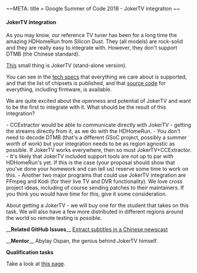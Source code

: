 \~\~META: title = Google Summer of Code 2018 - JokerTV integration \~\~

#### JokerTV integration

As you may know, our reference TV tuner has been for a long time the
amazing HDHomeRun from Silicon Dust. They (all models) are rock-solid
and they are really easy to integrate with. However, they don't support
DTMB (the Chinese standard).

[This](https://tv.jokersys.com/) small thing is JokerTV
(stand-alone version).

You can see in the [tech
specs](https://tv.jokersys.com/tech-specs/) that everything
we care about is supported, and that the list of chipsets is published,
and that [source code](https://tv.jokersys.com/downloads/)
for everything, including firmware, is available.

We are quite excited about the openness and potential of JokerTV and
want to be the first to integrate with it. What should be the result of
this integration?

\- CCExtractor would be able to communicate directly with JokerTV -
getting the streams directly from it, as we do with the HDHomeRun. -
You don't need to decode DTMB (that's a different GSoC project,
possibly a summer worth of work) but your integration needs to be as
region agnostic as possible. If JokerTV works everywhere, then so must
JokerTV+CCExtractor. - It's likely that JokerTV included support
tools are not up to par with HDHomeRun's yet. If this is the case (your
proposal should show that you've done your homework and can tell us)
reserve some time to work on this. - Another two major programs that
could use JokerTV integration are FFmpeg and Kodi (for their live TV and
DVR functionality). We love cross project ideas, including of course
sending patches to their maintainers. If you think you would have time
for this, give it some consideration.

About getting a JokerTV - we will buy one for the student that takes on
this task. We will also have a few more distributed in different regions
around the world so remote testing is possible.

\_\_**Related GitHub Issues**\_\_ [Extract subtitles in a
Chinese
newscast](https://github.com/CCExtractor/ccextractor/issues/918)

\_\_**Mentor**\_\_ Abylay Ospan, the genius behind JokerTV
himself.

 **Qualification tasks**

Take a look at [this
page](/public/gsoc/takehome).
